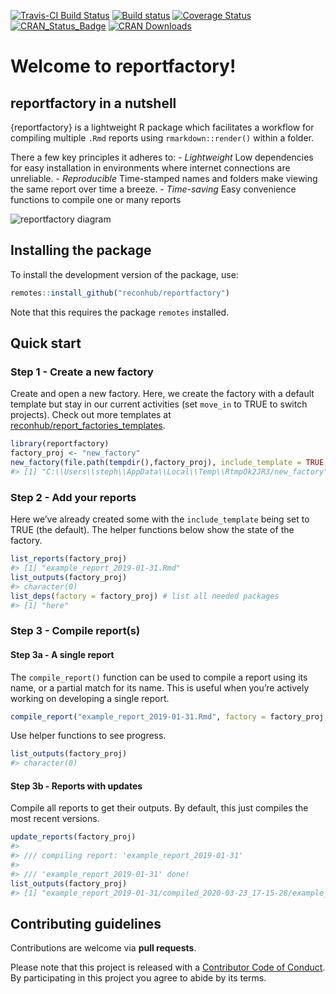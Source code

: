 
<!-- README.md is generated from README.Rmd. Please edit that file -->

[![Travis-CI Build
Status](https://travis-ci.org/reconhub/reportfactory.svg?branch=master)](https://travis-ci.org/reconhub/reportfactory)
[![Build
status](https://ci.appveyor.com/api/projects/status/7h2mgej230dv5r7w/branch/master?svg=true)](https://ci.appveyor.com/project/thibautjombart/reportfactory/branch/master)
[![Coverage
Status](https://codecov.io/github/reconhub/reportfactory/coverage.svg?branch=master)](https://codecov.io/github/reconhub/reportfactory?branch=master)
[![CRAN\_Status\_Badge](http://www.r-pkg.org/badges/version/reportfactory)](https://cran.r-project.org/package=reportfactory)
[![CRAN
Downloads](https://cranlogs.r-pkg.org/badges/reportfactory)](https://cran.r-project.org/package=reportfactory)

# Welcome to reportfactory\!

## reportfactory in a nutshell

{reportfactory} is a lightweight R package which facilitates a workflow
for compiling multiple `.Rmd` reports using `rmarkdown::render()` within
a folder.

There a few key principles it adheres to: - *Lightweight* Low
dependencies for easy installation in environments where internet
connections are unreliable. - *Reproducible* Time-stamped names and
folders make viewing the same report over time a breeze. - *Time-saving*
Easy convenience functions to compile one or many reports

![reportfactory
diagram](https://raw.githubusercontent.com/reconhub/reportfactory/master/artwork/workflow.png)

## Installing the package

To install the development version of the package, use:

``` r
remotes::install_github("reconhub/reportfactory")
```

Note that this requires the package `remotes` installed.

## Quick start

### Step 1 - Create a new factory

Create and open a new factory. Here, we create the factory with a
default template but stay in our current activities (set `move_in` to
TRUE to switch projects). Check out more templates at
[reconhub/report\_factories\_templates](https://github.com/reconhub/report_factories_templates).

``` r
library(reportfactory)
factory_proj <- "new_factory"
new_factory(file.path(tempdir(),factory_proj), include_template = TRUE, move_in = FALSE)
#> [1] "C:\\Users\\steph\\AppData\\Local\\Temp\\RtmpOk2JR3/new_factory"
```

### Step 2 - Add your reports

Here we’ve already created some with the `include_template` being set to
TRUE (the default). The helper functions below show the state of the
factory.

``` r
list_reports(factory_proj)
#> [1] "example_report_2019-01-31.Rmd"
list_outputs(factory_proj)
#> character(0)
list_deps(factory = factory_proj) # list all needed packages
#> [1] "here"
```

### Step 3 - Compile report(s)

#### Step 3a - A single report

The `compile_report()` function can be used to compile a report using
its name, or a partial match for its name. This is useful when you’re
actively working on developing a single report.

``` r
compile_report("example_report_2019-01-31.Rmd", factory = factory_proj, quiet = TRUE)
```

Use helper functions to see progress.

``` r
list_outputs(factory_proj)
#> character(0)
```

#### Step 3b - Reports with updates

Compile all reports to get their outputs. By default, this just compiles
the most recent versions.

``` r
update_reports(factory_proj)
#> 
#> /// compiling report: 'example_report_2019-01-31'
#> 
#> /// 'example_report_2019-01-31' done!
list_outputs(factory_proj)
#> [1] "example_report_2019-01-31/compiled_2020-03-23_17-15-28/example_report_2019-01-31.html"
```

## Contributing guidelines

Contributions are welcome via **pull requests**.

Please note that this project is released with a [Contributor Code of
Conduct](CONDUCT.md). By participating in this project you agree to
abide by its terms.
